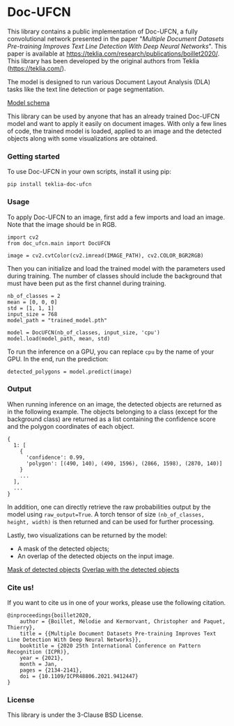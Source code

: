# Doc-UFCN

This library contains a public implementation of Doc-UFCN, a fully convolutional network presented in the paper "*Multiple Document Datasets Pre-training Improves Text Line Detection With Deep Neural Networks*". This paper is available at https://teklia.com/research/publications/boillet2020/. This library has been developed by the original authors from Teklia (https://teklia.com/).

The model is designed to run various Document Layout Analysis (DLA) tasks like the text line detection or page segmentation.

[Model schema](/resources/UFCN.png)

This library can be used by anyone that has an already trained Doc-UFCN model and want to apply it easily on document images. With only a few lines of code, the trained model is loaded, applied to an image and the detected objects along with some visualizations are obtained.

### Getting started

To use Doc-UFCN in your own scripts, install it using pip:

```
pip install teklia-doc-ufcn
```

### Usage

To apply Doc-UFCN to an image, first add a few imports and load an image. Note that the image should be in RGB.
```
import cv2
from doc_ufcn.main import DocUFCN

image = cv2.cvtColor(cv2.imread(IMAGE_PATH), cv2.COLOR_BGR2RGB)
```

Then you can initialize and load the trained model with the parameters used during training. The number of classes should include the background that must have been put as the first channel during training.
```
nb_of_classes = 2
mean = [0, 0, 0]
std = [1, 1, 1]
input_size = 768
model_path = "trained_model.pth"

model = DocUFCN(nb_of_classes, input_size, 'cpu')
model.load(model_path, mean, std)
```

To run the inference on a GPU, you can replace `cpu` by the name of your GPU. In the end, run the prediction:
```
detected_polygons = model.predict(image)
```

### Output

When running inference on an image, the detected objects are returned as in the following example. The objects belonging to a class (except for the background class) are returned as a list containing the confidence score and the polygon coordinates of each object.
```
{
  1: [
    {
      'confidence': 0.99,
      'polygon': [(490, 140), (490, 1596), (2866, 1598), (2870, 140)]
    }
    ...
  ],
  ...
}
```

In addition, one can directly retrieve the raw probabilities output by the model using `raw_output=True`. A torch tensor of size `(nb_of_classes, height, width)` is then returned and can be used for further processing.

Lastly, two visualizations can be returned by the model:
  * A mask of the detected objects;
  * An overlap of the detected objects on the input image.

[Mask of detected objects](/resources/mask.png)
[Overlap with the detected objects](/resources/overlap.png)

### Cite us!

If you want to cite us in one of your works, please use the following citation.
```
@inproceedings{boillet2020,
    author = {Boillet, Mélodie and Kermorvant, Christopher and Paquet, Thierry},
    title = {{Multiple Document Datasets Pre-training Improves Text Line Detection With Deep Neural Networks}},
    booktitle = {2020 25th International Conference on Pattern Recognition (ICPR)},
    year = {2021},
    month = Jan,
    pages = {2134-2141},
    doi = {10.1109/ICPR48806.2021.9412447}
}
```

### License

This library is under the 3-Clause BSD License.
